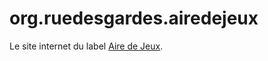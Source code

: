 # org.ruedesgardes.airedejeux

Le site internet du label [Aire de Jeux](https://airedejeux.ruedesgardes.org).